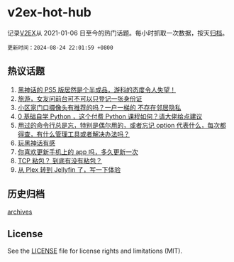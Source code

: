 # v2ex-hot-hub

 记录[V2EX](https://www.v2ex.com/)从 2021-01-06 日至今的热门话题。每小时抓取一次数据，按天[归档](archives)。

`更新时间：2024-08-24 22:01:59 +0800`

## 热议话题

1. [黑神话的 PS5 版居然是个半成品，游科的态度令人失望！](https://www.v2ex.com/t/1067444)
1. [旅游，女友问前台可不可以只登记一张身份证](https://www.v2ex.com/t/1067487)
1. [小区家门口摄像头有推荐的吗？一户一梯的 不存在邻居隐私](https://www.v2ex.com/t/1067410)
1. [0 基础自学 Python ，这个付费 Python 课程如何？请大佬给点建议](https://www.v2ex.com/t/1067502)
1. [用过的命令行总是忘，特别是偶尔用的，或者忘记 option 代表什么，每次都得查，有什么管理工具或者解决办法吗？](https://www.v2ex.com/t/1067416)
1. [玩黑神话有感](https://www.v2ex.com/t/1067420)
1. [你喜欢更新手机上的 app 吗，多久更新一次](https://www.v2ex.com/t/1067417)
1. [TCP 粘包？ 到底有没有粘包？](https://www.v2ex.com/t/1067508)
1. [从 Plex 转到 Jellyfin 了，写一下体验](https://www.v2ex.com/t/1067391)

## 历史归档

[archives](archives)

## License

See the [LICENSE](LICENSE) file for license rights and limitations (MIT).
